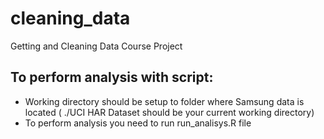 # cleaning_data
Getting and Cleaning Data Course Project

## To perform analysis with script:
* Working directory should be setup to folder where Samsung data is located ( ./UCI HAR Dataset should be your current working directory)
* To perform analysis you need to run run_analisys.R file 

